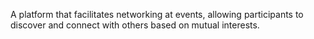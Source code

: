 A platform that facilitates networking at events, allowing participants to discover and connect with others based on mutual interests.
